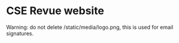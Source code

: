 # CSE Revue website

Warning: do not delete /static/media/logo.png, this is used for email signatures.
